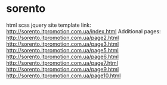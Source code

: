 # sorento
html scss jquery site template
link:
http://sorento.itpromotion.com.ua/index.html
Additional pages:
http://sorento.itpromotion.com.ua/page2.html
http://sorento.itpromotion.com.ua/page3.html
http://sorento.itpromotion.com.ua/page5.html
http://sorento.itpromotion.com.ua/page6.html
http://sorento.itpromotion.com.ua/page7.html
http://sorento.itpromotion.com.ua/page9.html
http://sorento.itpromotion.com.ua/page10.html
